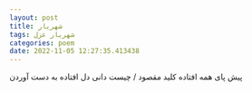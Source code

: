 ```yaml
---
layout: post
title: شهریار
tags: شهریار غزل
categories: poem
date: 2022-11-05 12:27:35.413438
---
```


پیش پای همه افتاده کلید مقصود / چیست دانی دل افتاده به دست آوردن